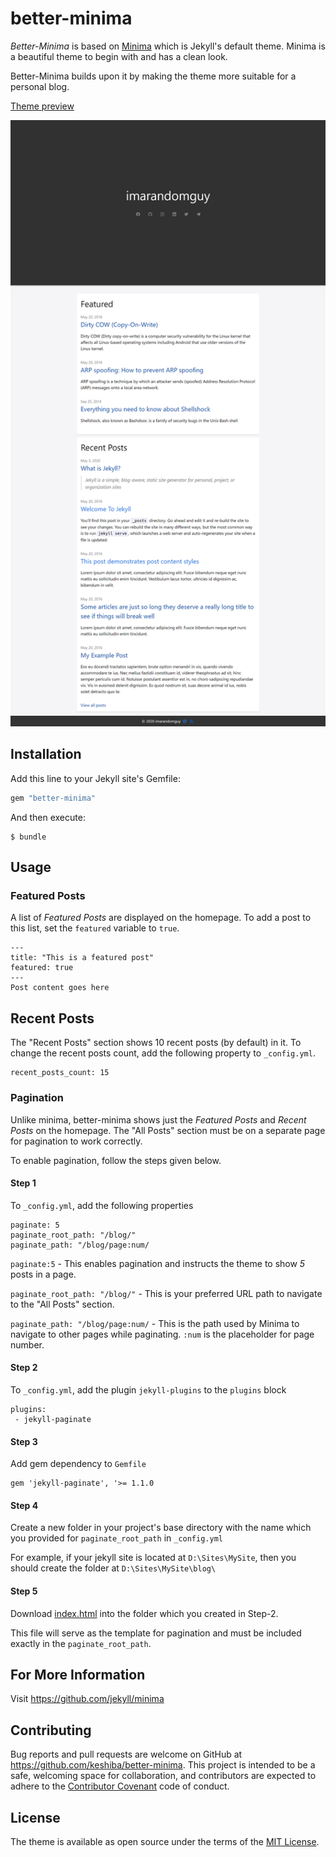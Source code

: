 # better-minima

*Better-Minima* is based on [Minima](https://github.com/jekyll/minima) which is Jekyll's default theme.
Minima is a beautiful theme to begin with and has a clean look. 

Better-Minima builds upon it by making the theme more suitable for a personal blog.

[Theme preview](http://keshiba.me)

![better-minima theme preview](https://raw.githubusercontent.com/keshiba/better-minima/master/screenshot.png)

## Installation

Add this line to your Jekyll site's Gemfile:

```ruby
gem "better-minima"
```

And then execute:

    $ bundle

## Usage

### Featured Posts
A list of *Featured Posts* are displayed on the homepage.
To add a post to this list, set the `featured` variable to `true`.

```
---
title: "This is a featured post"
featured: true
---
Post content goes here
```

## Recent Posts
The "Recent Posts" section shows 10 recent posts (by default) in it. 
To change the recent posts count, add the following property to `_config.yml`.

```
recent_posts_count: 15
```

### Pagination

Unlike minima, better-minima shows just the *Featured Posts* and *Recent Posts* on the homepage. 
The "All Posts" section must be on a separate page for pagination to work correctly.

To enable pagination, follow the steps given below.


#### Step 1 

To `_config.yml`, add the following properties
```
paginate: 5
paginate_root_path: "/blog/"
paginate_path: "/blog/page:num/
```
`paginate:5` - This enables pagination and instructs the theme to show *5* posts in a page.

`paginate_root_path: "/blog/"` - This is your preferred URL path to navigate to the "All Posts" section.

`paginate_path: "/blog/page:num/` - This is the path used by Minima to navigate to other pages while paginating. `:num` is the placeholder for page number.

#### Step 2
To `_config.yml`, add the plugin `jekyll-plugins` to the `plugins` block

```
plugins:
 - jekyll-paginate
```

#### Step 3
Add gem dependency to `Gemfile`

```
gem 'jekyll-paginate', '>= 1.1.0
```

#### Step 4

Create a new folder in your project's base directory with the name which you provided for `paginate_root_path` in `_config.yml`

For example, if your jekyll site is located at `D:\Sites\MySite`, then you should create the folder at `D:\Sites\MySite\blog\`


#### Step 5

Download [index.html](https://github.com/keshiba/better-minima/blob/master/blog/index.html) into the folder which you created in Step-2.

This file will serve as the template for pagination and must be included exactly in the `paginate_root_path`.


## For More Information

Visit https://github.com/jekyll/minima


## Contributing

Bug reports and pull requests are welcome on GitHub at https://github.com/keshiba/better-minima. This project is intended to be a safe, welcoming space for collaboration, and contributors are expected to adhere to the [Contributor Covenant](http://contributor-covenant.org) code of conduct.


## License

The theme is available as open source under the terms of the [MIT License](http://opensource.org/licenses/MIT).
